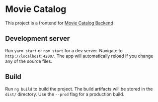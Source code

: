 # Movie Catalog

This project is a frontend for <a href="https://github.com/karlos-oliveira/Two.MovieCatalog">Movie Catalog Backend</a>

## Development server

Run `yarn start` or `npm start` for a dev server. Navigate to `http://localhost:4200/`. The app will automatically reload if you change any of the source files.

## Build

Run `ng build` to build the project. The build artifacts will be stored in the `dist/` directory. Use the `--prod` flag for a production build.

